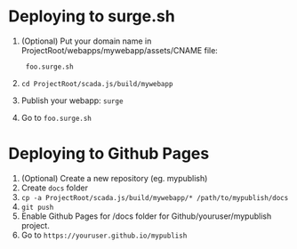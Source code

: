 # Deploying to surge.sh

1. (Optional) Put your domain name in ProjectRoot/webapps/mywebapp/assets/CNAME file:

        foo.surge.sh

2. `cd ProjectRoot/scada.js/build/mywebapp`
3. Publish your webapp: `surge`
4. Go to `foo.surge.sh`

# Deploying to Github Pages

1. (Optional) Create a new repository (eg. mypublish)
2. Create `docs` folder
3. `cp -a ProjectRoot/scada.js/build/mywebapp/* /path/to/mypublish/docs`
4. `git push`
5. Enable Github Pages for /docs folder for Github/youruser/mypublish project.
6. Go to `https://youruser.github.io/mypublish`

